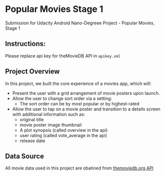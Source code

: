 # Popular Movies Stage 1
Submission for Udacity Android Nano-Degreee Project - Popular Movies, Stage 1

## Instructions:
Please replace api key for theMovieDB API in `apikey.xml`

## Project Overview
In this project, we built the core experience of a movies app, which will:
- Present the user with a grid arrangement of movie posters upon launch.
- Allow the user to change sort order via a setting:
  - The sort order can be by most popular or by highest-rated
- Allow the user to tap on a movie poster and transition to a details screen with additional information such as:
  - original title
  - movie poster image thumbnail
  - A plot synopsis (called overview in the api)
  - user rating (called vote_average in the api)
  - release date
  
## Data Source
All movie data used in this project are obatined from [themoviedb.org API](https://www.themoviedb.org/documentation/api)
